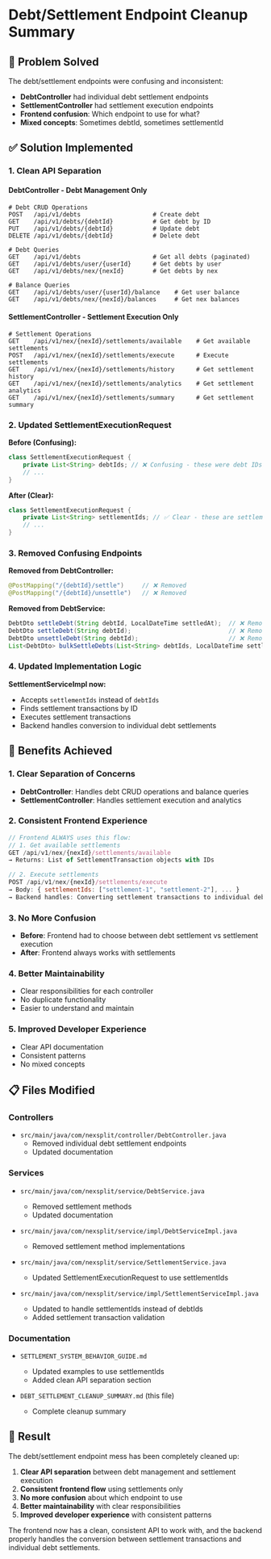 # Debt/Settlement Endpoint Cleanup Summary

## 🎯 **Problem Solved**

The debt/settlement endpoints were confusing and inconsistent:

- **DebtController** had individual debt settlement endpoints
- **SettlementController** had settlement execution endpoints
- **Frontend confusion**: Which endpoint to use for what?
- **Mixed concepts**: Sometimes debtId, sometimes settlementId

## ✅ **Solution Implemented**

### **1. Clean API Separation**

#### **DebtController - Debt Management Only**

```http
# Debt CRUD Operations
POST   /api/v1/debts                    # Create debt
GET    /api/v1/debts/{debtId}           # Get debt by ID
PUT    /api/v1/debts/{debtId}           # Update debt
DELETE /api/v1/debts/{debtId}           # Delete debt

# Debt Queries
GET    /api/v1/debts                    # Get all debts (paginated)
GET    /api/v1/debts/user/{userId}      # Get debts by user
GET    /api/v1/debts/nex/{nexId}        # Get debts by nex

# Balance Queries
GET    /api/v1/debts/user/{userId}/balance    # Get user balance
GET    /api/v1/debts/nex/{nexId}/balances     # Get nex balances
```

#### **SettlementController - Settlement Execution Only**

```http
# Settlement Operations
GET    /api/v1/nex/{nexId}/settlements/available    # Get available settlements
POST   /api/v1/nex/{nexId}/settlements/execute      # Execute settlements
GET    /api/v1/nex/{nexId}/settlements/history      # Get settlement history
GET    /api/v1/nex/{nexId}/settlements/analytics    # Get settlement analytics
GET    /api/v1/nex/{nexId}/settlements/summary      # Get settlement summary
```

### **2. Updated SettlementExecutionRequest**

**Before (Confusing):**

```java
class SettlementExecutionRequest {
    private List<String> debtIds; // ❌ Confusing - these were debt IDs
    // ...
}
```

**After (Clear):**

```java
class SettlementExecutionRequest {
    private List<String> settlementIds; // ✅ Clear - these are settlement transaction IDs
    // ...
}
```

### **3. Removed Confusing Endpoints**

**Removed from DebtController:**

```java
@PostMapping("/{debtId}/settle")     // ❌ Removed
@PostMapping("/{debtId}/unsettle")   // ❌ Removed
```

**Removed from DebtService:**

```java
DebtDto settleDebt(String debtId, LocalDateTime settledAt);  // ❌ Removed
DebtDto settleDebt(String debtId);                           // ❌ Removed
DebtDto unsettleDebt(String debtId);                         // ❌ Removed
List<DebtDto> bulkSettleDebts(List<String> debtIds, LocalDateTime settledAt); // ❌ Removed
```

### **4. Updated Implementation Logic**

**SettlementServiceImpl now:**

- Accepts `settlementIds` instead of `debtIds`
- Finds settlement transactions by ID
- Executes settlement transactions
- Backend handles conversion to individual debt settlements

## 🎉 **Benefits Achieved**

### **1. Clear Separation of Concerns**

- **DebtController**: Handles debt CRUD operations and balance queries
- **SettlementController**: Handles settlement execution and analytics

### **2. Consistent Frontend Experience**

```javascript
// Frontend ALWAYS uses this flow:
// 1. Get available settlements
GET /api/v1/nex/{nexId}/settlements/available
→ Returns: List of SettlementTransaction objects with IDs

// 2. Execute settlements
POST /api/v1/nex/{nexId}/settlements/execute
→ Body: { settlementIds: ["settlement-1", "settlement-2"], ... }
→ Backend handles: Converting settlement transactions to individual debt settlements
```

### **3. No More Confusion**

- **Before**: Frontend had to choose between debt settlement vs settlement execution
- **After**: Frontend always works with settlements

### **4. Better Maintainability**

- Clear responsibilities for each controller
- No duplicate functionality
- Easier to understand and maintain

### **5. Improved Developer Experience**

- Clear API documentation
- Consistent patterns
- No mixed concepts

## 📋 **Files Modified**

### **Controllers**

- `src/main/java/com/nexsplit/controller/DebtController.java`
  - Removed individual debt settlement endpoints
  - Updated documentation

### **Services**

- `src/main/java/com/nexsplit/service/DebtService.java`

  - Removed settlement methods
  - Updated documentation

- `src/main/java/com/nexsplit/service/impl/DebtServiceImpl.java`

  - Removed settlement method implementations

- `src/main/java/com/nexsplit/service/SettlementService.java`

  - Updated SettlementExecutionRequest to use settlementIds

- `src/main/java/com/nexsplit/service/impl/SettlementServiceImpl.java`
  - Updated to handle settlementIds instead of debtIds
  - Added settlement transaction validation

### **Documentation**

- `SETTLEMENT_SYSTEM_BEHAVIOR_GUIDE.md`

  - Updated examples to use settlementIds
  - Added clean API separation section

- `DEBT_SETTLEMENT_CLEANUP_SUMMARY.md` (this file)
  - Complete cleanup summary

## 🚀 **Result**

The debt/settlement endpoint mess has been completely cleaned up:

1. **Clear API separation** between debt management and settlement execution
2. **Consistent frontend flow** using settlements only
3. **No more confusion** about which endpoint to use
4. **Better maintainability** with clear responsibilities
5. **Improved developer experience** with consistent patterns

The frontend now has a clean, consistent API to work with, and the backend properly handles the conversion between settlement transactions and individual debt settlements.

